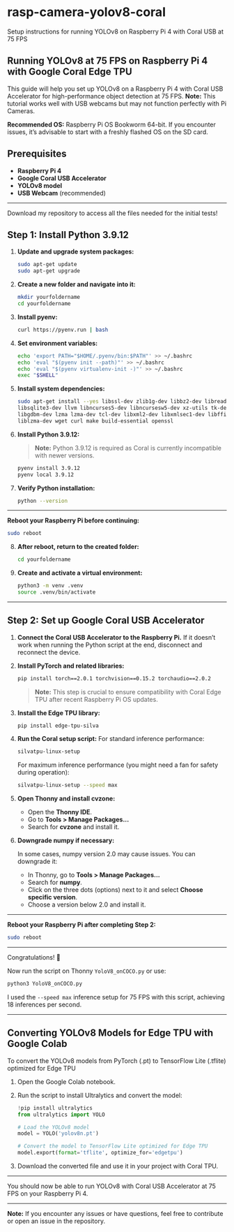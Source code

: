 # rasp-camera-yolov8-coral
Setup instructions for running YOLOv8 on Raspberry Pi 4 with Coral USB at 75 FPS

## Running YOLOv8 at 75 FPS on Raspberry Pi 4 with Google Coral Edge TPU

This guide will help you set up YOLOv8 on a Raspberry Pi 4 with Coral USB Accelerator for high-performance object detection at 75 FPS. **Note:** This tutorial works well with USB webcams but may not function perfectly with Pi Cameras.

**Recommended OS:** Raspberry Pi OS Bookworm 64-bit. If you encounter issues, it’s advisable to start with a freshly flashed OS on the SD card.

## Prerequisites

- **Raspberry Pi 4**
- **Google Coral USB Accelerator**
- **YOLOv8 model**
- **USB Webcam** (recommended)

---

Download my repository to access all the files needed for the initial tests!

## Step 1: Install Python 3.9.12

1. **Update and upgrade system packages:**

   ```bash
   sudo apt-get update
   sudo apt-get upgrade
   ```

2. **Create a new folder and navigate into it:**

   ```bash
   mkdir yourfoldername
   cd yourfoldername
   ```

3. **Install pyenv:**

   ```bash
   curl https://pyenv.run | bash
   ```

4. **Set environment variables:**

   ```bash
   echo 'export PATH="$HOME/.pyenv/bin:$PATH"' >> ~/.bashrc
   echo 'eval "$(pyenv init --path)"' >> ~/.bashrc
   echo 'eval "$(pyenv virtualenv-init -)"' >> ~/.bashrc
   exec "$SHELL"
   ```

5. **Install system dependencies:**

   ```bash
   sudo apt-get install --yes libssl-dev zlib1g-dev libbz2-dev libreadline-dev \
   libsqlite3-dev llvm libncurses5-dev libncursesw5-dev xz-utils tk-dev \
   libgdbm-dev lzma lzma-dev tcl-dev libxml2-dev libxmlsec1-dev libffi-dev \
   liblzma-dev wget curl make build-essential openssl
   ```

6. **Install Python 3.9.12:**

   > **Note:** Python 3.9.12 is required as Coral is currently incompatible with newer versions.

   ```bash
   pyenv install 3.9.12
   pyenv local 3.9.12
   ```

8. **Verify Python installation:**

   ```bash
   python --version
   ```

---

**Reboot your Raspberry Pi before continuing:**

```bash
sudo reboot
```

8. **After reboot, return to the created folder:**

   ```bash
   cd yourfoldername
   ```

9. **Create and activate a virtual environment:**

   ```bash
   python3 -m venv .venv
   source .venv/bin/activate
   ```

---

## Step 2: Set up Google Coral USB Accelerator

1. **Connect the Coral USB Accelerator to the Raspberry Pi.** If it doesn’t work when running the Python script at the end, disconnect and reconnect the device.

2. **Install PyTorch and related libraries:**

   ```bash
   pip install torch==2.0.1 torchvision==0.15.2 torchaudio==2.0.2
   ```

   > **Note:** This step is crucial to ensure compatibility with Coral Edge TPU after recent Raspberry Pi OS updates.

3. **Install the Edge TPU library:**

   ```bash
   pip install edge-tpu-silva
   ```

4. **Run the Coral setup script:**
   For standard inference performance:

   ```bash
   silvatpu-linux-setup
   ```

   For maximum inference performance (you might need a fan for safety during operation):

   ```bash
   silvatpu-linux-setup --speed max
   ```

6. **Open Thonny and install cvzone:**

   - Open the **Thonny IDE**.
   - Go to **Tools > Manage Packages...**
   - Search for **cvzone** and install it.

7. **Downgrade numpy if necessary:**

   In some cases, numpy version 2.0 may cause issues. You can downgrade it:

   - In Thonny, go to **Tools > Manage Packages...**
   - Search for **numpy**.
   - Click on the three dots (options) next to it and select **Choose specific version**.
   - Choose a version below 2.0 and install it.

---

**Reboot your Raspberry Pi after completing Step 2:**

```bash
sudo reboot
```

---

Congratulations! 🚀

Now run the script on Thonny `YoloV8_onCOCO.py` or use:
```bash
python3 YoloV8_onCOCO.py
```

I used the `--speed max` inference setup for 75 FPS with this script, achieving 18 inferences per second.

---

## Converting YOLOv8 Models for Edge TPU with Google Colab

To convert the YOLOv8 models from PyTorch (.pt) to TensorFlow Lite (.tflite) optimized for Edge TPU

1. Open the Google Colab notebook.
2. Run the script to install Ultralytics and convert the model:

   ```python
   !pip install ultralytics
   from ultralytics import YOLO

   # Load the YOLOv8 model
   model = YOLO('yolov8n.pt')

   # Convert the model to TensorFlow Lite optimized for Edge TPU
   model.export(format='tflite', optimize_for='edgetpu')
   ```

3. Download the converted file and use it in your project with Coral TPU.

---

You should now be able to run YOLOv8 with Coral USB Accelerator at 75 FPS on your Raspberry Pi 4.

---

**Note:** If you encounter any issues or have questions, feel free to contribute or open an issue in the repository.

